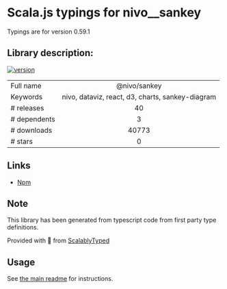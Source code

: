 
# Scala.js typings for nivo__sankey

Typings are for version 0.59.1

## Library description:
[![version](https://img.shields.io/npm/v/@nivo/sankey.svg?style=flat-square)](https://www.npmjs.com/package/@nivo/sankey)

|                    |                 |
| ------------------ | :-------------: |
| Full name          | @nivo/sankey |
| Keywords           | nivo, dataviz, react, d3, charts, sankey-diagram |
| # releases         | 40 |
| # dependents       | 3 |
| # downloads        | 40773 |
| # stars            | 0 |

## Links
- [Npm](https://www.npmjs.com/package/%40nivo%2Fsankey)
    


## Note
This library has been generated from typescript code from first party type definitions.

Provided with :purple_heart: from [ScalablyTyped](https://github.com/oyvindberg/ScalablyTyped)

## Usage
See [the main readme](../../readme.md) for instructions.


